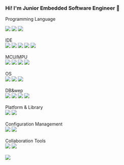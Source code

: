 ### Hi! I'm Junior Embedded Software Engineer 👋

<!--
**SangsO/SangsO** is a ✨ _special_ ✨ repository because its `README.md` (this file) appears on your GitHub profile.

Here are some ideas to get you started:

- 🔭 I’m currently working on ...
- 🌱 I’m currently learning ...
- 👯 I’m looking to collaborate on ...
- 🤔 I’m looking for help with ...
- 💬 Ask me about ...
- 📫 How to reach me: ...
- 😄 Pronouns: ...
- ⚡ Fun fact: ...
-->
Programming Language
<br>
<div>
  <img src="https://img.shields.io/badge/C-A8B9CC?style=flat-square&logo=C&logoColor=white"/> 
  <img src="https://img.shields.io/badge/C++-00599C?style=flat-square&logo=C%2B%2B&logoColor=white"/>
  <img src="https://img.shields.io/badge/Python-3776AB?style=flat-square&logo=Python&logoColor=white"/> 
  <!--img src="https://img.shields.io/badge/Java-007396?style=flat-square&logo=Java&logoColor=white"/-->  
 </div>
<br>
 IDE
 <div>
   <img src="https://img.shields.io/badge/Visual Studio-5C2D91?style=flat-square&logo=Visual Studio&logoColor=white"/> 
   <img src="https://img.shields.io/badge/Visual Studio Code-007ACC?style=flat-square&logo=Visual Studio&logoColor=white"/>
   <img src="https://img.shields.io/badge/Qt-41CD52?style=flat-square&logo=Qt&logoColor=white"/>
   <img src="https://img.shields.io/badge/STM32-03234B?style=flat-square&logo=STMicroelectronics&logoColor=white"/>
   <img src="https://img.shields.io/badge/Eclipse IDE-2C2255?style=flat-square&logo=Eclipse IDE&logoColor=white"/>     
 </div>
 <br>
   MCU/MPU
 <div>
  <img src="https://img.shields.io/badge/Arduino-00979D?style=flat-square&logo=Arduino&logoColor=white"/> 
  <img src="https://img.shields.io/badge/STM32-03234B?style=flat-square&logo=STMicroelectronics&logoColor=white"/>
  <img src="https://img.shields.io/badge/Raspberry Pi-A22846?style=flat-square&logo=Raspberry Pi&logoColor=white"/>
  <img src="https://img.shields.io/badge/Jetson Nano-76B900?style=flat-square&logo=NVIDIA&logoColor=white"/>
 </div>
 <br>
 OS
 <div>
   <img src="https://img.shields.io/badge/Linux-FCC624?style=flat-square&logo=Linux&logoColor=white"/>
   <img src="https://img.shields.io/badge/Ubuntu-E95420?style=flat-square&logo=Ubuntu&logoColor=white"/> 
   <img src="https://img.shields.io/badge/Windows-0078D6?style=flat-square&logo=Windows&logoColor=white"/>
 </div>
 <br>
 DB&wep
 <div>
  <!--img src="https://img.shields.io/badge/Microsoft SQL Server-CC2927?style=flat-square&logo=Microsoft SQL Server&logoColor=white"/-->
  <!--img src="https://img.shields.io/badge/XAMPP-FB7A24?style=flat-square&logo=XAMPP&logoColor=white"/-->
  <!--img src="https://img.shields.io/badge/MariaDB-003545?style=flat-square&logo=MariaDB&logoColor=white"/-->
  <img src="https://img.shields.io/badge/Apache-D22128?style=flat-square&logo=Apache&logoColor=white"/>
  <img src="https://img.shields.io/badge/PHP-777BB4?style=flat-square&logo=PHP&logoColor=white"/>
  <img src="https://img.shields.io/badge/MySQL-4479A1?style=flat-square&logo=MySQL&logoColor=white"/>
  <img src="https://img.shields.io/badge/MariaDB-003545?style=flat-square&logo=MariaDB&logoColor=white"/-->
 </div>
 <br>
 Platform & Library
 <div>
 <img src="https://img.shields.io/badge/ROS-22314E?style=flat-square&logo=ROS&logoColor=white"/>
 <img src="https://img.shields.io/badge/OpenCV-5C3EE8?style=flat-square&logo=OpenCV&logoColor=white"/>
 </div>
 <br>
  Configuration Management
 <div>
  <img src="https://img.shields.io/badge/Git-F05032?style=flat-square&logo=Git&logoColor=white"/> 
  <img src="https://img.shields.io/badge/GitHub-181717?style=flat-square&logo=GitHub&logoColor=white"/> 
</div>
<br>
  Collaboration Tools
  <div>
  <img src="https://img.shields.io/badge/Google Docs-4285F4?style=flat-square&logo=Google&logoColor=white"/>
  <img src="https://img.shields.io/badge/Notion-000000?style=flat-square&logo=Notion&logoColor=white"/>
  </dv>
<br>
<br>
<!--  <div>
<src="https://github-readme-stats.vercel.app/api?username=SangsO">
  </div> -->
  <div>
<img align="left" src="https://github-readme-stats.vercel.app/api/top-langs/?username=SangsO&theme=dracula&exclude_repo=Computer-Science-Engineering&layout=compact&langs_count=10"/>
  </div>
